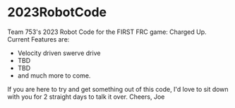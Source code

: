 # 2023RobotCode
Team 753's 2023 Robot Code for the FIRST FRC game: Charged Up.
Current Features are:
- Velocity driven swerve drive
- TBD
- TBD
- and much more to come.

If you are here to try and get something out of this code, I'd love to sit down with you for 2 straight days to talk it over.
Cheers,
Joe
